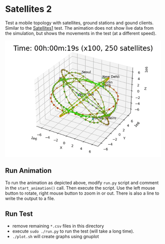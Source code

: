# Satellites 2

Test a mobile topology with satellites, ground stations and gound clients. Similar to the [Satellites1](../satellites1/) test.
The animation does not show live data from the simulation, but shows the movements in the test (at a different speed).

![image](animation.gif)

## Run Animation

To run the animation as depicted above, modify `run.py` script and comment in the `start_animation()` call. Then execute the script. Use the left mouse button to rotate, right mouse button to zoom in or out. There is also a line to write the output to a file.

## Run Test

* remove remaining `*.csv` files in this directory
* execute `sudo ./run.py` to run the test (will take a long time).
* `./plot.sh` will create graphs using gnuplot
